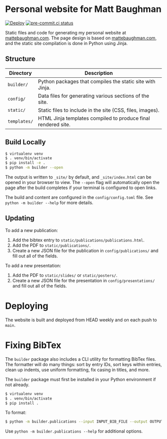 # Personal website for Matt Baughman

[![Deploy](https://github.com/mattebaughman/mattebaughman.github.io/actions/workflows/deploy.yml/badge.svg)](https://github.com/mattebaughman/mattebaughman.github.io/actions)
[![pre-commit.ci status](https://results.pre-commit.ci/badge/github/mattebaughman/mattebaughman.github.io/main.svg)](https://results.pre-commit.ci/latest/github/mattebaughman/mattebaughman.github.io/main)

Static files and code for generating my personal website at [mattebaughman.com](https://mattebaughman.com).
The page design is based on [mattebaughman.com](https://mattebaughman.com/), and the static site compilation is done in Python using Jinja.

## Structure

| Directory    | Description |
| ------------ | ----------- |
| `builder/`   | Python packages that compiles the static site with Jinja.     |
| `config/`    | Data files for generating various sections of the site.       |
| `static/`    | Static files to include in the site (CSS, files, images).     |
| `templates/` | HTML Jinja templates compiled to produce final rendered site. |

## Build Locally

```bash
$ virtualenv venv
$ . venv/bin/activate
$ pip install -e .
$ python -m builder --open
```

The output is written to `_site/` by default, and `_site/index.html` can be opened in your browser to view.
The `--open` flag will automatically open the page after the build completes if your terminal is configured to open links.

The build and content are configured in the `config/config.toml` file.
See `python -m builder --help` for more details.

## Updating

To add a new publication:
1. Add the bibtex entry to `static/publications/publications.html`.
2. Add the PDF to `static/publications/`.
3. Create a new JSON file for the publication in `config/publications/` and fill out all of the fields.

To add a new presentation:
1. Add the PDF to `static/slides/` or `static/posters/`.
2. Create a new JSON file for the presentation in `config/presentations/` and fill out all of the fields.

# Deploying

The website is built and deployed from HEAD weekly and on each push to `main`.

# Fixing BibTex

The `builder` package also includes a CLI utility for formatting BibTex files.
The formatter will do many things: sort by entry IDs, sort keys within entries, clean up indents, use uniform formatting, fix casing in titles, and more.

The `builder` package must first be installed in your Python environment if not already.
```bash
$ virtualenv venv
$ . venv/bin/activate
$ pip install .
```

To format:
```bash
$ python -m builder.publications --input INPUT_BIB_FILE --output OUTPUT_BIB_FILE
```
Use `python -m builder.publications --help` for additional options.
